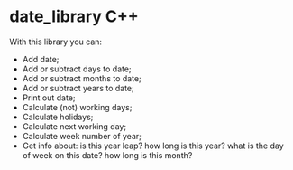 # date_library C++
With this library you can:
- Add date;
- Add or subtract days to date;
- Add or subtract months to date;
- Add or subtract years to date;
- Print out date;
- Calculate (not) working days;
- Calculate holidays;
- Calculate next working day;
- Calculate week number of year;
- Get info about:
   is this year leap?
   how long is this year?
   what is the day of week on this date?
   how long is this month?
